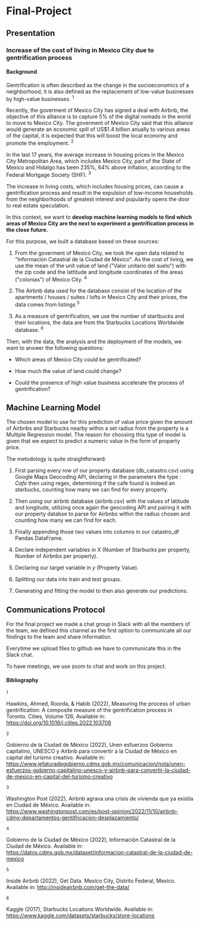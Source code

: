 # Final-Project

## Presentation

### Increase of the cost of living in Mexico City due to gentrification process

#### Background

Gentrification is often described as the change in the socioeconomics of a neighborhood, it is also defined as the replacement of low-value businesses by high-value businesses. <sup> 1 <sup> 

Recently, the goverment of Mexico City has signed a deal with Airbnb, the objective of this alliance is to capture 5% of the digital nomads in the world to move to Mexico City. The goverment of Mexico City said that this alliance would generate an economic spill of US$1.4 billion anually to various areas of the capital, it is expected that this will boost the local economy and promote the employment. <sup> 2 <sup>

In the last 17 years, the average increase in housing prices in the Mexico City Metropolitan Area, which includes Mexico City, part of the State of Mexico and Hidalgo has been 235%, 64% above inflation, according to the Federal Mortgage Society (SHF). <sup> 3 <sup>

The increase in living costs, which includes housing prices, can cause a gentrification process and result in the expulsion of low-income households from the neighborhoods of greatest interest and popularity opens the door to real estate speculation.

In this context, we want to **develop machine learning models to find which areas of Mexico City are the next to experiment a gentrification process in the close future.**

For this purpose, we built a database based on these sources:

1. From the goverment of Mexico City, we took the open data related to "Información Catastral de la Ciudad de México". As the cost of living, we use the mean of the unit value of land ("Valor unitario del suelo") with the zip code and the lattitude and longitude coordinates of the areas ("colonias") of Mexico City. <sup> 4 <sup>

2. The Airbnb data used for the database consist of the location of the apartments / houses / suites / lofts in Mexico City and their prices, the data comes from listings <sup> 5 <sup>

3. As a measure of gentrification, we use the number of startbucks and their locations, the data are from the Starbucks Locations Worldwide database. <sup> 6 <sup>

Then, with the data, the analysis and the deployment of the models, we want to answer the following questions:

- Which areas of Mexico City could be gentrificated?

- How much the value of land could change?

- Could the presence of high value business accelerate the process of gentrification?

## Machine Learning Model

The chosen model to use for this prediction of value price given the amount of Airbnbs and Starbucks nearby within a set radius from the property is a Multiple Regression model. The reason for choosing this type of model is given that we expect to predict a numeric value in the form of property price.

The metodology is quite straightforward:
1. First parsing every row of our property database (db_catastro.csv) using Google Maps Geocoding API, declaring in the parameters the type : *Cafe* then using regex, determining if the cafe found is indeed an starbucks, counting how many we can find for every property.

2. Then using our airbnb database (airbnb.csv) with the values of latitude and longitude, utilizing once again the geocoding API and pairing it with our property databse to parse for Airbnbs within the radius chosen and counting how many we can find for each.

3. Finally appending those two values into columns in our catastro_df Pandas DataFrame.

4. Declare independent variables in *X* (Number of Starbucks per property, Number of Airbnbs per property).

5. Declaring our target variable in *y* (Property Value).

6. Splitting our data into train and test groups.

7. Generating and fitting the model to then also generate our predictions.


## Communications Protocol

For the final project we made a chat group in Slack with all the members of the team, we defined this channel as the first option to communicate all our findings to the team and share information.

Everytime we upload files to github we have to communicate this in the Slack chat.

To have meetings, we use zoom to chat and work on this project.

 #### Bibliography
 
<sup> 1 <sup>     

Hawkins, Ahmed, Roorda, & Habib (2022), Measuring the process of urban gentrification: A composite measure of the gentrification process in Toronto. Cities, Volume 126, Available in: https://doi.org/10.1016/j.cities.2022.103708 

<sup> 2 <sup> 

Gobierno de la Ciudad de México (2022), Unen esfuerzos Gobierno capitalino, UNESCO y Airbnb para convertir a la Ciudad de México en capital del turismo creativo. Available in: https://www.jefaturadegobierno.cdmx.gob.mx/comunicacion/nota/unen-esfuerzos-gobierno-capitalino-unesco-y-airbnb-para-convertir-la-ciudad-de-mexico-en-capital-del-turismo-creativo

<sup> 3 <sup>

Washington Post (2022), Airbnb agrava una crisis de vivienda que ya existía en Ciudad de México. Available in: https://www.washingtonpost.com/es/post-opinion/2022/11/10/airbnb-cdmx-departamentos-gentifricacion-desplazamiento/ 

<sup> 4 <sup>
 
 Gobierno de la Ciudad de México (2022), Información Catastral de la Ciudad de México. Available in: https://datos.cdmx.gob.mx/dataset/informacion-catastral-de-la-ciudad-de-mexico

<sup> 5 <sup>

Inside Airbnb (2022), Get Data. Mexico City, Distrito Federal, Mexico. Available in: http://insideairbnb.com/get-the-data/
 
<sup> 6 <sup>

Kaggle (2017), Starbucks Locations Worldwide. Available in: https://www.kaggle.com/datasets/starbucks/store-locations
